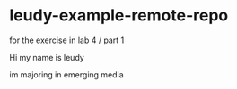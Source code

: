 # leudy-example-remote-repo
for the exercise in lab 4 / part 1

Hi my name is leudy 

im majoring in emerging media
